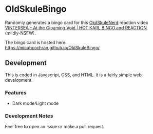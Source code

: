 # OldSkuleBingo

Randomly generates a bingo card for this [OkdSkuleNerd](https://www.youtube.com/@OldSkuleNerd) reaction video <a href="https://www.youtube.com/watch?v=r5KO__Mlpt8">VINTERSEA - At the Gloaming Void | HOT KARL BINGO and REACTION</a> (mildly-NSFW).

The bingo card is hosted here: https://micahcochran.github.io/OldSkuleBingo/

## Development

This is coded in Javascript, CSS, and HTML.  It is a fairly simple  web development.

### Features
* Dark mode/Light mode 

### Development Notes
Feel free to open an issue or make a pull request.
